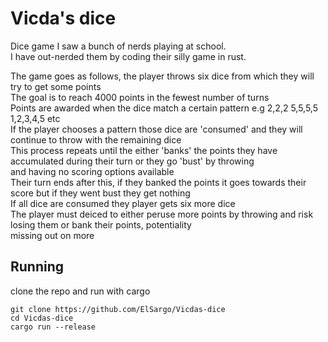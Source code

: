 # Vicda's dice
Dice game I saw a bunch of nerds playing at school.  
I have out-nerded them by coding their silly game in rust.

The game goes as follows, the player throws six dice from which they will try to get some points  
The goal is to reach 4000 points in the fewest number of turns  
Points are awarded when the dice match a certain pattern e.g 2,2,2 5,5,5,5 1,2,3,4,5 etc  
If the player chooses a pattern those dice are 'consumed' and they will continue to throw with the remaining dice  
This process repeats until the either 'banks' the points they have accumulated during their turn or they go 'bust' by throwing  
and having no scoring options available  
Their turn ends after this, if they banked the points it goes towards their score but if they went bust they get nothing  
If all dice are consumed they player gets six more dice  
The player must deiced to either peruse more points by throwing and risk losing them or bank their points, potentiality  
missing out on more  

## Running
clone the repo and run with cargo
```fish
git clone https://github.com/ElSargo/Vicdas-dice 
cd Vicdas-dice 
cargo run --release
```

